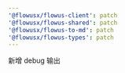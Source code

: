 ```yaml
---
'@flowusx/flowus-client': patch
'@flowusx/flowus-shared': patch
'@flowusx/flowus-to-md': patch
'@flowusx/flowus-types': patch
---
```


新增 debug 输出
